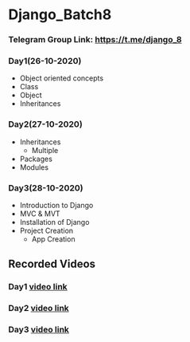 # Django_Batch8

### Telegram Group Link: https://t.me/django_8

### Day1(26-10-2020) 
- Object oriented concepts
- Class
- Object
- Inheritances


### Day2(27-10-2020)
- Inheritances
  - Multiple
- Packages
- Modules

### Day3(28-10-2020)
- Introduction to Django
- MVC & MVT 
- Installation of Django
- Project Creation
  - App Creation


## Recorded Videos
### Day1 [video link](https://transcripts.gotomeeting.com/#/s/c5195e4f17c198aec4fcaf06b7a18889efc6ee9312b5be07618574d5b369eb4a)
### Day2 [video link](https://transcripts.gotomeeting.com/#/s/9db94630fee43f4eb5ddeb1a7c32f1ab3efae01da8bb1058f135a09b3f35d124)
### Day3 [video link]()


